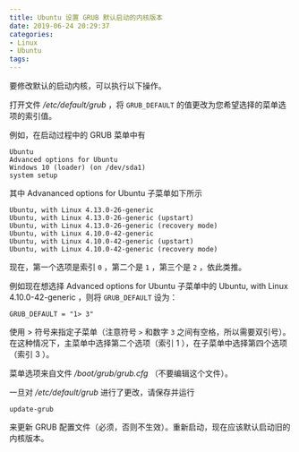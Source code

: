 ```yaml
---
title: Ubuntu 设置 GRUB 默认启动的内核版本
date: 2019-06-24 20:29:37
categories:
- Linux
- Ubuntu
tags:
---
```

要修改默认的启动内核，可以执行以下操作。

打开文件 */etc/default/grub* ，将 `GRUB_DEFAULT` 的值更改为您希望选择的菜单选项的索引值。

例如，在启动过程中的 GRUB 菜单中有

```
Ubuntu
Advanced options for Ubuntu
Windows 10 (loader) (on /dev/sda1)
system setup
```

其中 Advananced options for Ubuntu 子菜单如下所示

```
Ubuntu, with Linux 4.13.0-26-generic
Ubuntu, with Linux 4.13.0-26-generic (upstart)
Ubuntu, with Linux 4.13.0-26-generic (recovery mode)
Ubuntu, with Linux 4.10.0-42-generic
Ubuntu, with Linux 4.10.0-42-generic (upstart)
Ubuntu, with Linux 4.10.0-42-generic (recovery mode)
```

现在，第一个选项是索引 `0` ，第二个是 `1` ，第三个是 `2` ，依此类推。

例如现在想选择 Advanced options for Ubuntu 子菜单中的 Ubuntu, with Linux 4.10.0-42-generic ，则将 `GRUB_DEFAULT` 设为：

```
GRUB_DEFAULT = "1> 3"
```

使用 > 符号来指定子菜单（注意符号 `>` 和数字 `3` 之间有空格，所以需要双引号）。在这种情况下，主菜单中选择第二个选项（索引 1 ），在子菜单中选择第四个选项（索引 3 ）。

菜单选项来自文件 */boot/grub/grub.cfg* （不要编辑这个文件）。

一旦对 */etc/default/grub* 进行了更改，请保存并运行

```
update-grub
```

来更新 GRUB 配置文件（必须，否则不生效）。重新启动，现在应该默认启动旧的内核版本。
